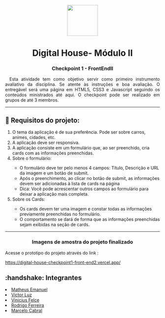 <p align="center"><img height="100em" src="https://assets-global.website-files.com/5de98c06bb83ab1e27fc1c95/61c22cc7406e8924694eefe6_60a1bee6049365927b1f1f2a_Digital-House-logo.png" /></p>
<h1 align="center">Digital House- Módulo II</h1>

<h3 align="center">Checkpoint 1 - FrontEndII</h2>

<p align="justify">&emsp;Esta atividade tem como objetivo servir como primeiro instrumento avaliativo da disciplina. Se atente às instruções e boa avaliação. O entregável será uma página em HTML5, CSS3 e Javascript seguindo os conteúdos ministrados até aqui.
 O checkpoint pode ser realizado em grupos de até 3 membros.</p>

---

<div align="start">
<h2>🔧 Requisitos do projeto:</h2>

  <ol>
    <li>O tema da aplicação é de sua preferência. Pode ser sobre carros, animes, cidades, etc.</li>
    <li>A aplicação deve ser responsiva.</li>
    <li>A aplicação consiste em um formulário que, ao ser preenchido, cria cards com as informações preenchidas.</li>
    <li> Sobre o formulário: </li>
     <ul>
     <li>O formulário deve ter pelo menos 4 campos: Título, Descrição e URL da imagem e um botão de submit.</li>
     <li>Após o preenchimento, ao clicar no botão de submit, as informações devem ser adicionadas à lista de cards na página</li> 
     <li>Dica: Você pode acrescentar outros campos ao formulário para deixar a aplicação mais completa.</li>
     </ul>
    <li>Sobre os Cards:</li>
    <ul>
      <li>Os cards devem ter uma imagem e constar todas as informações previamente preenchidas no formulário. </li>
      <li>O comportamento se dará de forma que as informações preenchidas sejam exibidas na seção de cards.</li>
    </ul>
  </ol>
  </div>



---  
 

<h3 align="center">Imagens de amostra do projeto finalizado</h2>

Acesse o prototipo do projeto através do link :
    
https://digital-house-checkpoint1-front-end2.vercel.app/




<div align="start"> 
<h2> :handshake: Integrantes</h2>
  <li><a target="_blank" href="https://github.com/fehbr800" title="Matheus Emanuel Github">Matheus Emanuel</a></li>
  <li><a target="_blank" href="https://github.com/vitinop" title="Victor Luz Github">Victor Luz</a></li>
  <li><a target="_blank" href="https://github.com/ViniciusFelce" title="Vinicius Felce Github">Vinicius Felce</a></li>
  <li><a target="_blank" href="https://github.com/rllimaferreira" title="Rodrigo Ferreira">Rodrigo Ferreira</a></li>
  <li><a target="_blank" href="https://github.com/mlugard" title="Marcelo Cabral">Marcelo Cabral</a></li>
 </div>
